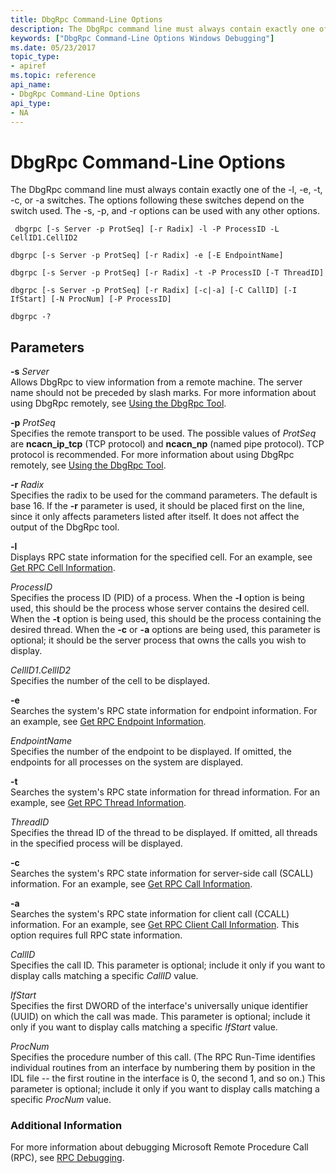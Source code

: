 ```yaml
---
title: DbgRpc Command-Line Options
description: The DbgRpc command line must always contain exactly one of the -l, -e, -t, -c, or -a switches. The options following these switches depend on the switch used. 
keywords: ["DbgRpc Command-Line Options Windows Debugging"]
ms.date: 05/23/2017
topic_type:
- apiref
ms.topic: reference
api_name:
- DbgRpc Command-Line Options
api_type:
- NA
---
```


# DbgRpc Command-Line Options


The DbgRpc command line must always contain exactly one of the -l, -e, -t, -c, or -a switches. The options following these switches depend on the switch used. The -s, -p, and -r options can be used with any other options.

```console
 dbgrpc [-s Server -p ProtSeq] [-r Radix] -l -P ProcessID -L CellID1.CellID2 

dbgrpc [-s Server -p ProtSeq] [-r Radix] -e [-E EndpointName] 

dbgrpc [-s Server -p ProtSeq] [-r Radix] -t -P ProcessID [-T ThreadID] 

dbgrpc [-s Server -p ProtSeq] [-r Radix] [-c|-a] [-C CallID] [-I IfStart] [-N ProcNum] [-P ProcessID] 

dbgrpc -? 
```

## <span id="ddk_dbgrpc_command_line_options_dbg"></span><span id="DDK_DBGRPC_COMMAND_LINE_OPTIONS_DBG"></span>Parameters


<span id="_______-s_______Server______"></span><span id="_______-s_______server______"></span><span id="_______-S_______SERVER______"></span> **-s** *Server*   
Allows DbgRpc to view information from a remote machine. The server name should not be preceded by slash marks. For more information about using DbgRpc remotely, see [Using the DbgRpc Tool](using-the-dbgrpc-tool.md).

<span id="_______-p_______ProtSeq______"></span><span id="_______-p_______protseq______"></span><span id="_______-P_______PROTSEQ______"></span> **-p** *ProtSeq*   
Specifies the remote transport to be used. The possible values of *ProtSeq* are **ncacn\_ip\_tcp** (TCP protocol) and **ncacn\_np** (named pipe protocol). TCP protocol is recommended. For more information about using DbgRpc remotely, see [Using the DbgRpc Tool](using-the-dbgrpc-tool.md).

<span id="_______-r_______Radix______"></span><span id="_______-r_______radix______"></span><span id="_______-R_______RADIX______"></span> **-r** *Radix*   
Specifies the radix to be used for the command parameters. The default is base 16. If the **-r** parameter is used, it should be placed first on the line, since it only affects parameters listed after itself. It does not affect the output of the DbgRpc tool.

<span id="_______-l______"></span><span id="_______-L______"></span> **-l**   
Displays RPC state information for the specified cell. For an example, see [Get RPC Cell Information](get-rpc-cell-information.md).

<span id="_______ProcessID______"></span><span id="_______processid______"></span><span id="_______PROCESSID______"></span> *ProcessID*   
Specifies the process ID (PID) of a process. When the **-l** option is being used, this should be the process whose server contains the desired cell. When the **-t** option is being used, this should be the process containing the desired thread. When the **-c** or **-a** options are being used, this parameter is optional; it should be the server process that owns the calls you wish to display.

<span id="cellid1.cellid2______"></span><span id="CELLID1.CELLID2______"></span>*CellID1*.*CellID2*   
Specifies the number of the cell to be displayed.

<span id="_______-e______"></span><span id="_______-E______"></span> **-e**   
Searches the system's RPC state information for endpoint information. For an example, see [Get RPC Endpoint Information](get-rpc-endpoint-information.md).

<span id="_______EndpointName______"></span><span id="_______endpointname______"></span><span id="_______ENDPOINTNAME______"></span> *EndpointName*   
Specifies the number of the endpoint to be displayed. If omitted, the endpoints for all processes on the system are displayed.

<span id="_______-t______"></span><span id="_______-T______"></span> **-t**   
Searches the system's RPC state information for thread information. For an example, see [Get RPC Thread Information](get-rpc-thread-information.md).

<span id="_______ThreadID______"></span><span id="_______threadid______"></span><span id="_______THREADID______"></span> *ThreadID*   
Specifies the thread ID of the thread to be displayed. If omitted, all threads in the specified process will be displayed.

<span id="_______-c______"></span><span id="_______-C______"></span> **-c**   
Searches the system's RPC state information for server-side call (SCALL) information. For an example, see [Get RPC Call Information](get-rpc-call-information.md).

<span id="_______-a______"></span><span id="_______-A______"></span> **-a**   
Searches the system's RPC state information for client call (CCALL) information. For an example, see [Get RPC Client Call Information](get-rpc-client-call-information.md). This option requires full RPC state information.

<span id="_______CallID______"></span><span id="_______callid______"></span><span id="_______CALLID______"></span> *CallID*   
Specifies the call ID. This parameter is optional; include it only if you want to display calls matching a specific *CallID* value.

<span id="_______IfStart______"></span><span id="_______ifstart______"></span><span id="_______IFSTART______"></span> *IfStart*   
Specifies the first DWORD of the interface's universally unique identifier (UUID) on which the call was made. This parameter is optional; include it only if you want to display calls matching a specific *IfStart* value.

<span id="_______ProcNum______"></span><span id="_______procnum______"></span><span id="_______PROCNUM______"></span> *ProcNum*   
Specifies the procedure number of this call. (The RPC Run-Time identifies individual routines from an interface by numbering them by position in the IDL file -- the first routine in the interface is 0, the second 1, and so on.) This parameter is optional; include it only if you want to display calls matching a specific *ProcNum* value.

### <span id="Additional_Information"></span><span id="additional_information"></span><span id="ADDITIONAL_INFORMATION"></span>Additional Information

For more information about debugging Microsoft Remote Procedure Call (RPC), see [RPC Debugging](rpc-debugging.md).

 

 





